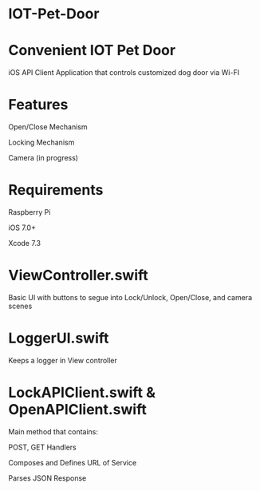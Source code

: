 # IOT-Pet-Door
# Convenient IOT Pet Door

iOS API Client Application that controls customized dog door via Wi-FI

# Features

Open/Close Mechanism

Locking Mechanism

Camera (in progress)


# Requirements

Raspberry Pi

iOS 7.0+

Xcode 7.3

# ViewController.swift

Basic UI with buttons to segue into Lock/Unlock, Open/Close, and camera scenes

# LoggerUI.swift

Keeps a logger in View controller

# LockAPIClient.swift & OpenAPIClient.swift

Main method that contains:

POST, GET Handlers

Composes and Defines URL of Service

Parses JSON Response




